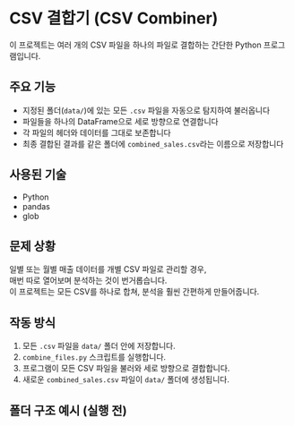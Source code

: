 # CSV 결합기 (CSV Combiner)

이 프로젝트는 여러 개의 CSV 파일을 하나의 파일로 결합하는 간단한 Python 프로그램입니다.

## 주요 기능

- 지정된 폴더(`data/`)에 있는 모든 `.csv` 파일을 자동으로 탐지하여 불러옵니다
- 파일들을 하나의 DataFrame으로 세로 방향으로 연결합니다
- 각 파일의 헤더와 데이터를 그대로 보존합니다
- 최종 결합된 결과를 같은 폴더에 `combined_sales.csv`라는 이름으로 저장합니다

## 사용된 기술

- Python
- pandas
- glob

## 문제 상황

일별 또는 월별 매출 데이터를 개별 CSV 파일로 관리할 경우,  
매번 따로 열어보며 분석하는 것이 번거롭습니다.  
이 프로젝트는 모든 CSV를 하나로 합쳐, 분석을 훨씬 간편하게 만들어줍니다.

## 작동 방식

1. 모든 `.csv` 파일을 `data/` 폴더 안에 저장합니다.
2. `combine_files.py` 스크립트를 실행합니다.
3. 프로그램이 모든 CSV 파일을 불러와 세로 방향으로 결합합니다.
4. 새로운 `combined_sales.csv` 파일이 `data/` 폴더에 생성됩니다.

## 폴더 구조 예시 (실행 전)
